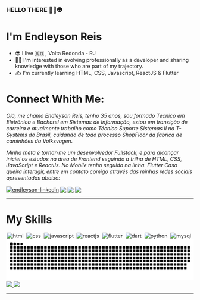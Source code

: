 ### HELLO THERE 👾🤖👽

# I'm Endleyson Reis
  
  * :sunglasses: I live :brazil: , Volta Redonda - RJ
  * :man_technologist: I'm interested in evolving professionally as a developer and sharing knowledge with those who are part of my trajectory.
  * :writing_hand: I’m currently learning HTML, CSS, Javascript, ReactJS & Flutter


# Connect Whith Me:

*Olá, me chamo Endleyson Reis, tenho 35 anos, sou formado Tecnico em Eletrônica e Bacharel em Sistemas de Informação, estou em transição de carreira e atualmente trabalho como Técnico Suporte Sistemas II na T-Systems do Brasil, cuidando de todo processo ShopFloor da fabrica de caminhões da Volksvagen.*

*Minha meta é tornar-me um desenvolvedor Fullstack, e para alcançar iniciei os estudos na área de Frontend seguindo a trilha de HTML, CSS, JavaScript e ReactJs. No Mobile tenho seguido na linha. Flutter Caso queira interagir, entre em contato comigo através das minhas redes sociais apresentadas abaixo:*

<a href="https://www.linkedin.com/in/endleyson/" target="_blank">
  <img align="center" alt="endleyson-linkedin" width="60" src="https://image.flaticon.com/icons/png/512/124/124011.png" style="max-width:100%;">
</a>

<a href="https://www.instagram.com/endleyson/" target="_blank">
  <img  align="center"  src="https://image.flaticon.com/icons/png/512/174/174855.png" width="60" style="max-width:100%;"/>
</a>

<a href="https://www.facebook.com/endleyson/" target="_blank">
  <img  align="center"  src="https://image.flaticon.com/icons/png/128/733/733547.png" width="60" style="max-width:100%;"/>
</a>

<a href="https://api.whatsapp.com/send?phone=5524993091882&text=Ol%C3%A1.%20venho%20do%20github.%20Gostaria%20de%20falar%20com%20voc%C3%AA!" target="_blank" >
  <img  align="center" src="https://image.flaticon.com/icons/png/512/220/220236.png" width="60" style="max-width:100%;"/> 
</a>
<hr />

  
# My Skills
<img src="https://cdn.jsdelivr.net/gh/devicons/devicon/icons/html5/html5-original.svg" alt="html" widtf="60" height="60" style="max-width:100%;margin: 0 2px;"></img>
<img src="https://cdn.jsdelivr.net/gh/devicons/devicon/icons/css3/css3-original.svg" alt="css" widtf="60" height="60" style="max-width:100%;margin: 0 2px;"></img>
<img src="https://cdn.jsdelivr.net/gh/devicons/devicon/icons/javascript/javascript-original.svg" alt="javascript" widtf="60" height="60" style="max-width:100%;margin: 0 2px;"></img>
<img src="https://cdn.jsdelivr.net/gh/devicons/devicon/icons/react/react-original.svg" alt="reactjs" widtf="60" height="60" style="max-width:100%;margin: 0 2px;"></img>
<img src="https://cdn.jsdelivr.net/gh/devicons/devicon/icons/flutter/flutter-original.svg" alt="flutter" widtf="60" height="60" style="max-width:100%;margin: 0 2px;"></img>
<img src="https://cdn.jsdelivr.net/gh/devicons/devicon/icons/dart/dart-original.svg" alt="dart" widtf="60" height="60" style="max-width:100%;margin: 0 2px;"></img>
<img src="https://cdn.jsdelivr.net/gh/devicons/devicon/icons/python/python-original.svg" alt="python" widtf="60" height="60" style="max-width:100%;margin: 0 2px;"></img>
<img src="https://cdn.jsdelivr.net/gh/devicons/devicon/icons/mysql/mysql-original-wordmark.svg" alt="mysql" widtf="60" height="60" style="max-width:100%;margin: 0 2px;"></img>
![Snake animation](https://github.com/endleyson/endleyson/blob/output/github-contribution-grid-snake.svg)
  <a href="https://github.com/endleyson">
  <img height="180em" src="https://github-readme-stats.vercel.app/api/top-langs/?username=endleyson&layout=compact&langs_count=7&theme=dracula"/>
  <img height="180em" src="https://github-readme-stats.vercel.app/api?username=endleyson&show_icons=true&theme=dracula&include_all_commits=true&count_private=true"/>
  
 
<hr />
    <!--
**Endleyson/Endleyson** is a ✨ _special_ ✨ repository because its `README.md` (this file) appears on your GitHub profile.

Here are some ideas to get you started:

- 🔭 I’m currently working on ...
- 🌱 I’m currently learning ...
- 👯 I’m looking to collaborate on ...
- 🤔 I’m looking for help with ...
- 💬 Ask me about ...
- 📫 How to reach me: ...
- 😄 Pronouns: ...
- ⚡ Fun fact: ...
-->
